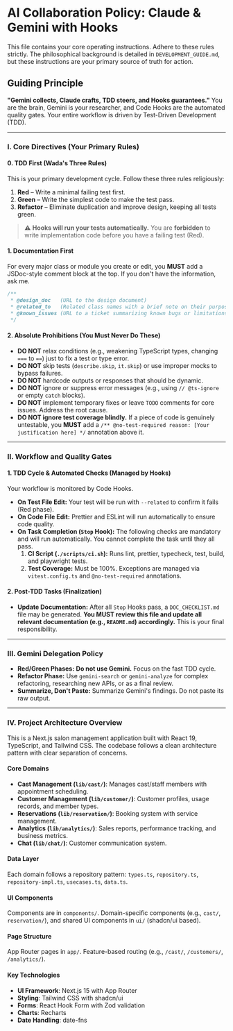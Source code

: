 # AI Collaboration Policy: Claude & Gemini with Hooks

This file contains your core operating instructions. Adhere to these rules strictly.
The philosophical background is detailed in `DEVELOPMENT_GUIDE.md`, but these instructions are your primary source of truth for action.

## Guiding Principle
**"Gemini collects, Claude crafts, TDD steers, and Hooks guarantees."**
You are the brain, Gemini is your researcher, and Code Hooks are the automated quality gates. Your entire workflow is driven by Test-Driven Development (TDD).

---

### Ⅰ. Core Directives (Your Primary Rules)

#### 0. TDD First (Wada's Three Rules)
This is your primary development cycle. Follow these three rules religiously:
1.  **Red** – Write a minimal failing test first.
2.  **Green** – Write the simplest code to make the test pass.
3.  **Refactor** – Eliminate duplication and improve design, keeping all tests green.

> ⚠️ **Hooks will run your tests automatically.** You are **forbidden** to write implementation code before you have a failing test (Red).

#### 1. Documentation First
For every major class or module you create or edit, you **MUST** add a JSDoc-style comment block at the top. If you don't have the information, ask me.

```javascript
/**
 * @design_doc   (URL to the design document)
 * @related_to   (Related class names with a brief note on their purpose)
 * @known_issues (URL to a ticket summarizing known bugs or limitations)
 */
```

#### 2. Absolute Prohibitions (You Must Never Do These)
- **DO NOT** relax conditions (e.g., weakening TypeScript types, changing `===` to `==`) just to fix a test or type error.
- **DO NOT** skip tests (`describe.skip`, `it.skip`) or use improper mocks to bypass failures.
- **DO NOT** hardcode outputs or responses that should be dynamic.
- **DO NOT** ignore or suppress error messages (e.g., using `// @ts-ignore` or empty `catch` blocks).
- **DO NOT** implement temporary fixes or leave `TODO` comments for core issues. Address the root cause.
- **DO NOT ignore test coverage blindly.** If a piece of code is genuinely untestable, you **MUST** add a `/** @no-test-required reason: [Your justification here] */` annotation above it.

---

### Ⅱ. Workflow and Quality Gates

#### 1. TDD Cycle & Automated Checks (Managed by Hooks)
Your workflow is monitored by Code Hooks.
- **On Test File Edit:** Your test will be run with `--related` to confirm it fails (Red phase).
- **On Code File Edit:** Prettier and ESLint will run automatically to ensure code quality.
- **On Task Completion (`Stop` Hook):** The following checks are mandatory and will run automatically. You cannot complete the task until they all pass.
    1.  **CI Script (`./scripts/ci.sh`):** Runs lint, prettier, typecheck, test, build, and playwright tests.
    2.  **Test Coverage:** Must be 100%. Exceptions are managed via `vitest.config.ts` and `@no-test-required` annotations.

#### 2. Post-TDD Tasks (Finalization)
- **Update Documentation:** After all `Stop` Hooks pass, a `DOC_CHECKLIST.md` file may be generated. **You MUST review this file and update all relevant documentation (e.g., `README.md`) accordingly.** This is your final responsibility.

---

### Ⅲ. Gemini Delegation Policy

- **Red/Green Phases:** **Do not use Gemini.** Focus on the fast TDD cycle.
- **Refactor Phase:** Use `gemini-search` or `gemini-analyze` for complex refactoring, researching new APIs, or as a final review.
- **Summarize, Don't Paste:** Summarize Gemini's findings. Do not paste its raw output.

---

### Ⅳ. Project Architecture Overview

This is a Next.js salon management application built with React 19, TypeScript, and Tailwind CSS. The codebase follows a clean architecture pattern with clear separation of concerns.

#### Core Domains
- **Cast Management (`lib/cast/`)**: Manages cast/staff members with appointment scheduling.
- **Customer Management (`lib/customer/`)**: Customer profiles, usage records, and member types.
- **Reservations (`lib/reservation/`)**: Booking system with service management.
- **Analytics (`lib/analytics/`)**: Sales reports, performance tracking, and business metrics.
- **Chat (`lib/chat/`)**: Customer communication system.

#### Data Layer
Each domain follows a repository pattern: `types.ts`, `repository.ts`, `repository-impl.ts`, `usecases.ts`, `data.ts`.

#### UI Components
Components are in `components/`. Domain-specific components (e.g., `cast/`, `reservation/`), and shared UI components in `ui/` (shadcn/ui based).

#### Page Structure
App Router pages in `app/`. Feature-based routing (e.g., `/cast/`, `/customers/`, `/analytics/`).

#### Key Technologies
- **UI Framework**: Next.js 15 with App Router
- **Styling**: Tailwind CSS with shadcn/ui
- **Forms**: React Hook Form with Zod validation
- **Charts**: Recharts
- **Date Handling**: date-fns
